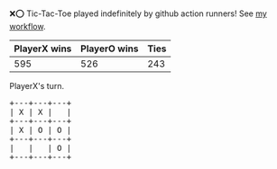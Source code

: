 :x::o: Tic-Tac-Toe played indefinitely by github action runners! See [my workflow](.github/workflows/play.yaml).

|PlayerX wins|PlayerO wins|Ties|
|-|-|-|
|595|526|243|

PlayerX's turn.

<pre>
+---+---+---+
| X | X |   |
+---+---+---+
| X | O | O |
+---+---+---+
|   |   | O |
+---+---+---+
</pre>